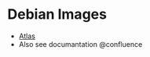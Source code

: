 # Debian Images

- [Atlas](https://atlas.hashicorp.com/BauerXcelMedia/boxes/debian7-puppet3-base)
- Also see documantation @confluence